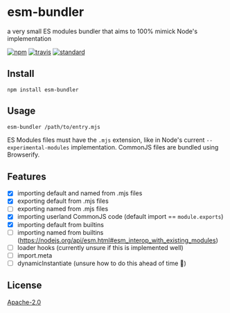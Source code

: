 # esm-bundler

a very small ES modules bundler that aims to 100% mimick Node's implementation

[![npm][npm-image]][npm-url]
[![travis][travis-image]][travis-url]
[![standard][standard-image]][standard-url]

[npm-image]: https://img.shields.io/npm/v/esm-bundler.svg?style=flat-square
[npm-url]: https://www.npmjs.com/package/esm-bundler
[travis-image]: https://img.shields.io/travis/goto-bus-stop/esm-bundler.svg?style=flat-square
[travis-url]: https://travis-ci.org/goto-bus-stop/esm-bundler
[standard-image]: https://img.shields.io/badge/code%20style-standard-brightgreen.svg?style=flat-square
[standard-url]: http://npm.im/standard

## Install

```
npm install esm-bundler
```

## Usage

```bash
esm-bundler /path/to/entry.mjs
```

ES Modules files must have the `.mjs` extension, like in Node's current `--experimental-modules` implementation.
CommonJS files are bundled using Browserify.

## Features

- [x] importing default and named from .mjs files
- [x] exporting default from .mjs files
- [ ] exporting named from .mjs files
- [x] importing userland CommonJS code (default import == `module.exports`)
- [x] importing default from builtins
- [ ] importing named from builtins (https://nodejs.org/api/esm.html#esm_interop_with_existing_modules)
- [ ] loader hooks (currently unsure if this is implemented well)
- [ ] import.meta
- [ ] dynamicInstantiate (unsure how to do this ahead of time :thinking:)

## License

[Apache-2.0](LICENSE.md)
